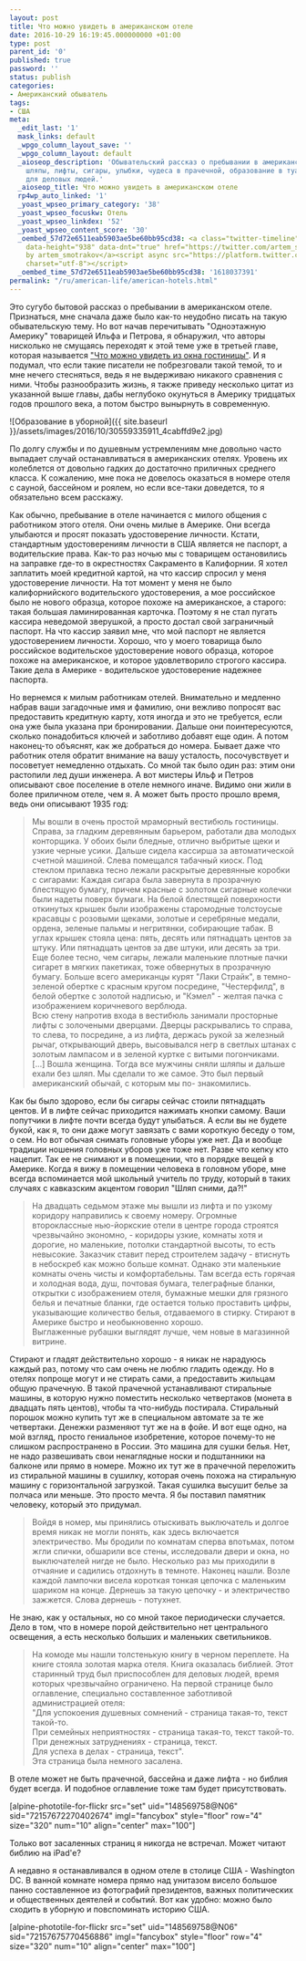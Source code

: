 ```yaml
---
layout: post
title: Что можно увидеть в американском отеле
date: 2016-10-29 16:19:45.000000000 +01:00
type: post
parent_id: '0'
published: true
password: ''
status: publish
categories:
- Американский обыватель
tags:
- США
meta:
  _edit_last: '1'
  mask_links: default
  _wpgo_column_layout_save: ''
  _wpgo_column_layout: default
  _aioseop_description: 'Обывательский рассказ о пребывании в американском отеле:
    шляпы, лифты, сигары, улыбки, чудеса в прачечной, образование в туалете и библия
    для деловых людей.'
  _aioseop_title: Что можно увидеть в американском отеле
  rp4wp_auto_linked: '1'
  _yoast_wpseo_primary_category: '38'
  _yoast_wpseo_focuskw: Отель
  _yoast_wpseo_linkdex: '52'
  _yoast_wpseo_content_score: '30'
  _oembed_57d72e6511eab5903ae5be60bb95cd38: <a class="twitter-timeline" data-width="625"
    data-height="938" data-dnt="true" href="https://twitter.com/artem_smotrakov?ref_src=twsrc%5Etfw">Tweets
    by artem_smotrakov</a><script async src="https://platform.twitter.com/widgets.js"
    charset="utf-8"></script>
  _oembed_time_57d72e6511eab5903ae5be60bb95cd38: '1618037391'
permalink: "/ru/american-life/american-hotels.html"
---
```

Это&nbsp;сугубо бытовой рассказ о пребывании в американском отеле. Признаться, мне сначала даже было как-то неудобно писать на такую обывательскую тему. Но вот начав перечитывать "Одноэтажную Америку" товарищей Ильфа и Петрова, я обнаружил, что авторы нисколько не смущаясь переходят к этой теме&nbsp;уже в третьей главе, которая называется ["Что можно увидеть из окна гостиницы"](http://lib.ru/ILFPETROV/amerika.txt_with-big-pictures.html#4).&nbsp;И я подумал, что если такие писатели не побрезговали такой темой, то и мне нечего стесняться, ведь я не выдерживаю никакого сравнения с ними. Чтобы разнообразить жизнь, я также приведу несколько цитат из указанной выше главы, дабы неглубоко окунуться в Америку тридцатых годов прошлого века, а потом быстро вынырнуть в современную.

![Образование в уборной]({{ site.baseurl }}/assets/images/2016/10/30559335911_4cabffd9e2.jpg)



По долгу службы и по душевным устремлениям&nbsp;мне довольно часто выпадает случай останавливаться в американских отелях. Уровень их колеблется от довольно гадких до достаточно приличных среднего класса. К сожалению, мне пока не довелось оказаться в номере отеля с сауной, бассейном и роялем, но если все-таки доведется, то я обязательно всем расскажу.

Как обычно, пребывание в отеле начинается с милого общения с работником этого отеля. Они очень милые в Америке. Они всегда улыбаются и просят показать удостоверение личности. Кстати, стандартным удостоверениям личности в США является не паспорт, а водительские права. Как-то раз ночью мы с товарищем остановились на заправке где-то в окрестностях Сакраменто в Калифорнии. Я хотел заплатить моей кредитной картой, на что кассир спросил у меня удостоверение личности. На тот момент у меня не было калифорнийского водительского удостоверения, а мое российское было не нового образца, которое похоже на американское, а старого: такая большая ламинированная карточка. Поэтому я не стал пугать кассира неведомой зверушкой, а просто достал свой заграничный паспорт. На что кассир заявил мне, что мой паспорт не является удостоверением личности. Хорошо, что у моего товарища было российское водительское удостоверение нового образца, которое похоже на американское, и которое удовлетворило строгого кассира. Такие дела в Америке - водительское удостоверение надежнее паспорта.

Но вернемся к милым работникам отелей. Внимательно и медленно набрав ваши загадочные имя и фамилию, они вежливо попросят вас предоставить кредитную карту, хотя иногда и это не требуется, если она уже была указана при бронировании. Дальше они поинтересуются, сколько понадобиться ключей и заботливо добавят еще один. А потом наконец-то объяснят, как же&nbsp;добраться до номера. Бывает даже что работник отеля обратит внимание на вашу усталость, посочувствует и посоветует немедленно отдыхать. Со мной так было один раз: этим они растопили лед души инженера. А вот мистеры Ильф и Петров описывают свое поселение в отеле немного иначе. Видимо они жили в более приличном отеле, чем я. А может быть просто прошло время, ведь они описывают 1935 год:

> Мы вошли в очень простой мраморный вестибюль гостиницы. Справа, за гладким деревянным барьером, работали два молодых конторщика. У обоих были бледные, отлично выбритые щеки и узкие черные усики. Дальше сидела кассирша за автоматической счетной машиной. Слева помещался табачный киоск. Под стеклом прилавка тесно лежали раскрытые деревянные коробки с сигарами: Каждая сигара была завернута в прозрачную блестящую бумагу, причем красные с золотом сигарные колечки были надеты поверх бумаги. На белой блестящей поверхности откинутых крышек были изображены старомодные толстоусые красавцы с розовыми щеками, золотые и серебряные медали, ордена, зеленые пальмы и негритянки, собирающие табак. В углах крышек стояла цена: пять, десять или пятнадцать центов за штуку. Или пятнадцать центов за две штуки, или десять за три. Еще более тесно, чем сигары, лежали маленькие плотные пачки сигарет в мягких пакетиках, тоже обвернутых в прозрачную бумагу. Больше всего американцы курят "Лаки Страйк", в темно-зеленой обертке с красным кругом посредине, "Честерфилд", в белой обертке с золотой надписью, и "Кэмел" - желтая пачка с изображением коричневого верблюда.  
> Всю стену напротив входа в вестибюль занимали просторные лифты с золочеными дверцами. Дверцы раскрывались то справа, то слева, то посредине, а из лифта, держась рукой за железный рычаг, открывающий дверь, высовывался негр в светлых штанах с золотым лампасом и в зеленой куртке с витыми погончиками. [...]&nbsp;Вошла женщина. Тогда все мужчины сняли шляпы и дальше ехали без шляп. Мы сделали то же самое. Это был первый американский обычай, с которым мы по- знакомились.

Как бы&nbsp;было здорово, если бы сигары сейчас стоили&nbsp;пятнадцать центов. И в лифте сейчас приходится нажимать кнопки самому. Ваши попутчики в лифте почти всегда будут улыбаться. А если вы не будете букой, как я, то они даже могут&nbsp;завязать&nbsp;с вами короткую беседу о том, о сем. Но вот обычая снимать головные уборы уже нет. Да и вообще традиции ношения головных уборов уже тоже нет. Разве что кепку кто нацепит. Так ее не снимают и в помещении, что в порядке вещей в Америке. Когда я вижу в помещении человека в головном уборе, мне всегда вспоминается мой школьный учитель по труду, который в таких случаях с кавказским акцентом говорил "Шляп сними, да?!"

> На двадцать седьмом этаже мы вышли из лифта и по узкому коридору направились к своему номеру. Огромные второклассные нью-йоркские отели в центре города строятся чрезвычайно экономно, - коридоры узкие, комнаты хотя и дорогие, но маленькие, потолки стандартной высоты, то есть невысокие. Заказчик ставит перед строителем задачу - втиснуть в небоскреб как можно больше комнат. Однако эти маленькие комнаты очень чисты и комфортабельны. Там всегда есть горячая и холодная вода, душ, почтовая бумага, телеграфные бланки, открытки с изображением отеля, бумажные мешки для грязного белья и печатные бланки, где остается только проставить цифры, указывающие количество белья, отдаваемого в стирку. Стирают в Америке быстро и необыкновенно хорошо.  
> Выглаженные рубашки выглядят лучше, чем новые в магазинной витрине.

Стирают и гладят действительно хорошо - я никак не нарадуюсь каждый раз, потому что сам очень не люблю гладить одежду. Но в отелях попроще могут и не стирать сами, а предоставить жильцам общую прачечную. В такой прачечной устанавливают стиральные машины, в которую нужно поместить несколько четвертаков (монета в двадцать пять центов), чтобы та что-нибудь постирала. Стиральный порошок можно купить тут же в специальном автомате за те же четвертаки. Денежки разменяют тут же на в фойе. И вот еще одно, на мой взгляд, просто гениальное изобретение, которое почему-то не слишком распространено в России. Это машина для сушки белья. Нет, не надо развешивать свои ненаглядные носки&nbsp;и подштанники на балконе или прямо в номере. Можно их тут же в прачечной переложить из стиральной машины в сушилку, которая очень похожа на стиральную машину с горизонтальной загрузкой. Такая сушилка высушит белье за полчаса или меньше. Это просто мечта. Я бы поставил памятник человеку, который это придумал.

> Войдя в номер, мы принялись отыскивать выключатель и долгое время никак не могли понять, как здесь включается электричество. Мы бродили по комнатам сперва впотьмах, потом жгли спички, обшарили все стены, исследовали двери и окна, но выключателей нигде не было. Несколько раз мы приходили в отчаяние и садились отдохнуть в темноте. Наконец нашли. Возле каждой лампочки висела короткая тонкая цепочка с маленьким шариком на конце. Дернешь за такую цепочку - и электричество зажжется. Слова дернешь - потухнет.

Не знаю, как у остальных, но со мной такое периодически случается. Дело в том, что в номере порой действительно нет центрального освещения, а есть несколько больших и маленьких светильников.

> На комоде мы нашли толстенькую книгу в черном переплете. На книге стояла золотая марка отеля. Книга оказалась библией. Этот старинный труд был приспособлен для деловых людей, время которых чрезвычайно ограничено. На первой странице было оглавление, специально составленное заботливой администрацией отеля:  
> "Для успокоения душевных сомнений - страница такая-то, текст такой-то.  
> При семейных неприятностях - страница такая-то, текст такой-то.  
> При денежных затруднениях - страница, текст.  
> Для успеха в делах - страница, текст".  
> Эта страница была немного засалена.

В отеле может не быть прачечной, бассейна и даже лифта - но библия будет всегда. И подобное оглавление тоже там будет присутствовать.

[alpine-phototile-for-flickr src="set" uid="148569758@N06" sid="72157672270402674" imgl="fancybox" style="floor" row="4" size="320" num="10" align="center" max="100"]

Только вот засаленных страниц я никогда не встречал. Может&nbsp;читают библию на iPad'е?

А недавно я останавливался в одном отеле в столице США - Washington DC. В ванной комнате номера прямо над унитазом висело большое панно составленное из фотографий президентов, важных политических и общественных деятелей и событий. Вот как&nbsp;удобно: можно было сходить в уборную и повспоминать историю США.

[alpine-phototile-for-flickr src="set" uid="148569758@N06" sid="72157675770456886" imgl="fancybox" style="floor" row="4" size="320" num="10" align="center" max="100"]

